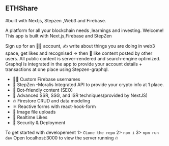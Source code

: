 ## ETHShare
#built with Nextjs, Stepzen ,Web3 and Firebase.

A platform for all your blockchain needs ,learnings and investing.
Welcome! This app is built with Next.js,Firebase and StepZen

Sign up for an 👨‍🎤 account, ✍️ write about things you are doing in web3 space, get likes and recognised => then 💖 like content posted by other users. 
All public content is server-rendered and search-engine optimized.
Graphql is integrated in the app to provide your account details + transactions at one place using Stepzen-graphql.

- 👨‍🎤 Custom Firebase usernames
- 🫶 StepZen -Moralis Integrated API to provide your crypto info at 1 place.
- 📰 Bot-friendly content (SEO)
- 🦾 Advanced SSR, SSG, and ISR techniques(provided by NextJS)
- 🔥 Firestore CRUD and data modeling
- ⚛️ Reactive forms with react-hook-form
- 📂 Image file uploads
- 💖 Realtime Likes
- 🚀 Security & Deployment


To get started with developement 
1> ```CLone the repo``` 
2> ```npm i```
3> ```npm run dev```
Open localhost:3000 to view the server running 🔥



